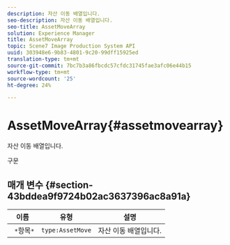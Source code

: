 ```yaml
---
description: 자산 이동 배열입니다.
seo-description: 자산 이동 배열입니다.
seo-title: AssetMoveArray
solution: Experience Manager
title: AssetMoveArray
topic: Scene7 Image Production System API
uuid: 303948e6-9b83-4801-9c20-99dff15925ed
translation-type: tm+mt
source-git-commit: 7bc7b3a86fbcdc57cfdc31745fae3afc06e44b15
workflow-type: tm+mt
source-wordcount: '25'
ht-degree: 24%

---
```



# AssetMoveArray{#assetmovearray}

자산 이동 배열입니다.

구문

## 매개 변수 {#section-43bddea9f9724b02ac3637396ac8a91a}

| 이름 | 유형 | 설명 |
|---|---|---|
| ` *`항목`*` | `type:AssetMove` | 자산 이동 배열입니다. |

